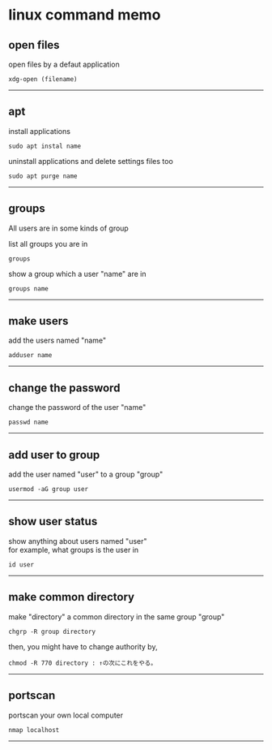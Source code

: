 # linux command memo


## open files
open files by a defaut application
```
xdg-open (filename)
```



***



## apt
install applications
```
sudo apt instal name
```
  
uninstall applications and delete settings files too
```
sudo apt purge name
```



***



## groups
All users are in some kinds of group  
  
list all groups you are in
```
groups
```
  
show a group which a user "name" are in
```
groups name
```



***



## make users
add the users named "name"
```
adduser name
```



***

  

## change the password
change the password of the user "name"
```
passwd name
```



***



## add user to group
add the user named "user" to a group "group"
```
usermod -aG group user
```



***



## show user status
show anything about users named "user"  
for example, what groups is the user in
```
id user
```



***



## make common directory
make "directory" a common directory in the same group "group"
```
chgrp -R group directory
```

then, you might have to change authority by,
```
chmod -R 770 directory : ↑の次にこれをやる。
```



***




## portscan
portscan your own local computer
```
nmap localhost
```



***





